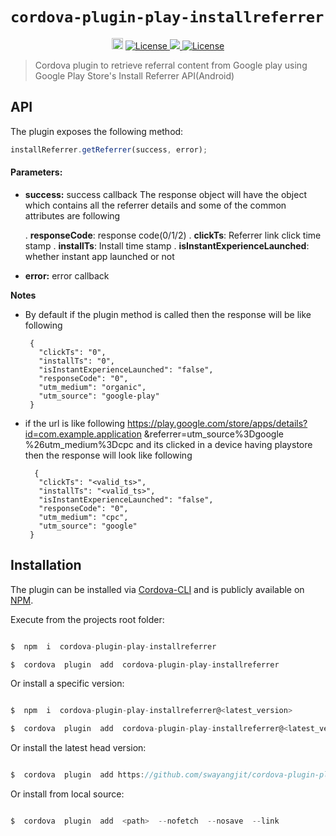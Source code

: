 
  

#  `cordova-plugin-play-installreferrer`

  

  

<p  align="center">
<a  href="https://badge.fury.io/js/cordova-plugin-play-installreferrer"><img  src="https://badge.fury.io/js/cordova-plugin-play-installreferrer.svg"  alt="npm version"  height="18"></a>
<a  href="https://opensource.org/licenses/Apache-2.0">
<img  src="https://img.shields.io/npm/dm/cordova-plugin-play-installreferrer.svg"  alt="License" />
</a>
<a  href="https://codeclimate.com/github/codeclimate/codeclimate/maintainability"><img  src="https://api.codeclimate.com/v1/badges/a99a88d28ad37a79dbf6/maintainability"/>
</a>
<a  href="https://opensource.org/licenses/Apache-2.0">
<img  src="https://img.shields.io/badge/License-Apache%202.0-blue.svg"  alt="License" />
</a>

</p>

  

  
  
  

> Cordova plugin to retrieve referral content from Google play using Google Play Store's Install Referrer API(Android)

  

  

  

##  API

  

  

  

The plugin exposes the following method:

  

  

  

```javascript
installReferrer.getReferrer(success, error);
```

  

  

  

####  Parameters:

  

  

* __success:__ success callback
The response object will have the object which contains all the referrer details and some of the common attributes are following

	.  **responseCode**:  response code(0/1/2)
	 . **clickTs**:  Referrer link click time stamp
	.  **installTs**: Install time stamp
	.  **isInstantExperienceLaunched**:  whether instant app launched or not

  

* __error:__ error callback


**Notes**

 - By default if the plugin method is called then the response will be like following
 

	    {
	      "clickTs": "0",
	      "installTs": "0",
	      "isInstantExperienceLaunched": "false",
	      "responseCode": "0",
	      "utm_medium": "organic",
	      "utm_source": "google-play"
	    }

 - if the url is like following 
   https://play.google.com/store/apps/details?id=com.example.application
   &referrer=utm_source%3Dgoogle %26utm_medium%3Dcpc  and its clicked   in a device having playstore then the  response will look like following

 

	     {
	      "clickTs": "<valid_ts>",
	      "installTs": "<valid_ts>",
	      "isInstantExperienceLaunched": "false",
	      "responseCode": "0",
	      "utm_medium": "cpc",
	      "utm_source": "google"
	    }

  

  

##  Installation

  

The plugin can be installed via [Cordova-CLI](https://cordova.apache.org/docs/en/dev/guide/cli/index.html#The%20Command-line%20Interface) and is publicly available on [NPM](https://www.npmjs.com/package/cordova-plugin-play-installreferrer).

  
  

Execute from the projects root folder:

```javascript

$  npm  i  cordova-plugin-play-installreferrer

$  cordova  plugin  add  cordova-plugin-play-installreferrer

```

  

Or install a specific version:

  

```javascript

$  npm  i  cordova-plugin-play-installreferrer@<latest_version>

$  cordova  plugin  add  cordova-plugin-play-installreferrer@<latest_version>

```

  

Or install the latest head version:

  

```javascript

$  cordova  plugin  add https://github.com/swayangjit/cordova-plugin-play-installreferrer.git

```

Or install from local source:

  

```javascript

$  cordova  plugin  add  <path>  --nofetch  --nosave  --link

```